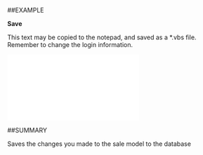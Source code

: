 
##EXAMPLE

**Save**

This text may be copied to the notepad, and saved as a *.vbs file. Remember to change the login information.

![](..\..\Examples\vbs\SOSale.Save.vbs.txt)


##SUMMARY

Saves the changes you made to the sale model to the database

